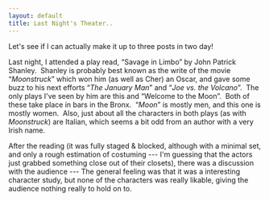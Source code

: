 ```yaml
---
layout: default
title: Last Night's Theater..
---
```

<p>Let's see if I can actually make it up to three posts in two day!</p>
<p>Last night, I attended a play read, “Savage in Limbo” by John Patrick Shanley.  Shanley is probably best known as the write of the movie “<em>Moonstruck</em>” which won him (as well as Cher) an Oscar, and gave some buzz to his next efforts “<em>The January Man</em>” and “<em>Joe vs. the Volcano</em>”.  The only plays I've seen by him are this and “Welcome to the Moon”.  Both of these take place in bars in the Bronx.  “<em>Moon</em>” is mostly men, and this one is mostly women.  Also, just about all the characters in both plays (as with <em>Moonstruck</em>) are Italian, which seems a bit odd from an author with a very Irish name. </p>
<p>After the reading (it was fully staged &amp; blocked, although with a minimal set, and only a rough estimation of costuming --- I'm guessing that the actors just grabbed something close out of their closets), there was a discussion with the audience --- The general feeling was that it was a interesting character study, but none of the characters was really likable, giving the audience nothing really to hold on to.</p>
<p> </p>